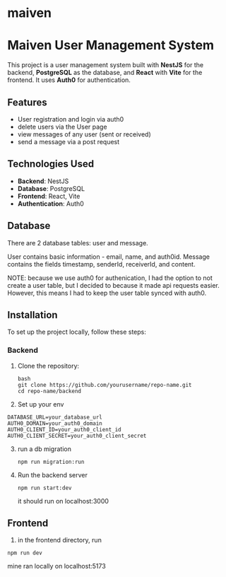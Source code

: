 # maiven

# Maiven User Management System

This project is a user management system built with **NestJS** for the backend, **PostgreSQL** as the database, and **React** with **Vite** for the frontend. It uses **Auth0** for authentication.

## Features

- User registration and login via auth0
- delete users via the User page
- view messages of any user (sent or received)
- send a message via a post request

## Technologies Used

- **Backend**: NestJS
- **Database**: PostgreSQL
- **Frontend**: React, Vite
- **Authentication**: Auth0

## Database
There are 2 database tables: user and message. 

User contains basic information - email, name, and auth0id. 
Message contains the fields timestamp, senderId, receiverId, and content. 

NOTE: because we use auth0 for authenication, I had the option to not create a user table, but I decided to because it made api requests easier. However, this means I had to keep the user table synced with auth0. 

## Installation

To set up the project locally, follow these steps:

### Backend

1. Clone the repository:
   ```
   bash
   git clone https://github.com/yourusername/repo-name.git
   cd repo-name/backend
   ```

2. Set up your env
```
DATABASE_URL=your_database_url
AUTH0_DOMAIN=your_auth0_domain
AUTH0_CLIENT_ID=your_auth0_client_id
AUTH0_CLIENT_SECRET=your_auth0_client_secret
```

3. run a db migration
   ```
   npm run migration:run
   ```

4. Run the backend server
   ```
   npm run start:dev
   ```

   it should run on localhost:3000

## Frontend

1. in the frontend directory, run

```npm run dev```

mine ran locally on localhost:5173
